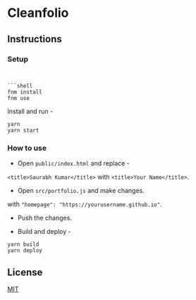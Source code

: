 # Cleanfolio



## Instructions

### Setup

```shell


```shell
fnm install
fnm use
```

Install and run -

```shell
yarn
yarn start
```

### How to use

- Open `public/index.html` and replace -

`<title>Saurabh Kumar</title>` with `<title>Your Name</title>`.

- Open `src/portfolio.js` and make changes.



with `"homepage": "https://yourusername.github.io"`.

- Push the changes.

- Build and deploy -

```shell
yarn build
yarn deploy
```

## License

[MIT](https://choosealicense.com/licenses/mit/)
